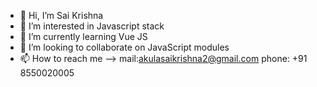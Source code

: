 - 👋 Hi, I’m Sai Krishna
- 👀 I’m interested in Javascript stack
- 🌱 I’m currently learning Vue JS
- 💞️ I’m looking to collaborate on JavaScript modules
- 📫 How to reach me --> mail:akulasaikrishna2@gmail.com phone: +91 8550020005

<!---
Sai-Krishna-Web/Sai-Krishna-Web is a ✨ special ✨ repository because its `README.md` (this file) appears on your GitHub profile.
You can click the Preview link to take a look at your changes.
--->
